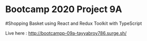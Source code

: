 

# Bootcamp 2020 Project 9A

#Shopping Basket using React and Redux Toolkit with TypeScript

Live here :  http://bootcampp-09a-tayyabroy786.surge.sh/
